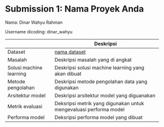 # Submission 1: Nama Proyek Anda
Nama: Dinar Wahyu Rahman

Username dicoding: dinar_wahyu

| | Deskripsi |
| ----------- | ----------- |
| Dataset | [nama dataset](https://www.kaggle.com/) |
| Masalah | Deskripsi masalah yang di angkat |
| Solusi machine learning | Deskripsi solusi machine learning yang akan dibuat |
| Metode pengolahan | Deskripsi metode pengolahan data yang digunakan |
| Arsitektur model | Deskripsi arsitektur model yang diguanakan |
| Metrik evaluasi | Deksripsi metrik yang digunakan untuk mengevaluasi performa model |
| Performa model | Deksripsi performa model yang dibuat |
